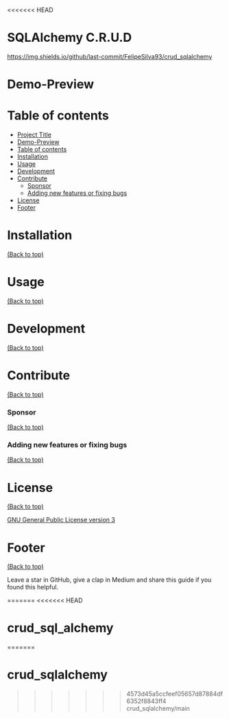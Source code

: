 <<<<<<< HEAD
<!-- Add banner here -->

# SQLAlchemy C.R.U.D

<!-- Add buttons here -->
https://img.shields.io/github/last-commit/FelipeSilva93/crud_sqlalchemy

<!-- Describe your project in brief -->

<!-- The project title should be self explanotory and try not to make it a mouthful. (Although exceptions exist- **awesome-readme-writing-guide-for-open-source-projects** - would have been a cool name)

Add a cover/banner image for your README. **Why?** Because it easily **grabs people's attention** and it **looks cool**(*duh!obviously!*).

The best dimensions for the banner is **1280x650px**. You could also use this for social preview of your repo.

I personally use [**Canva**](https://www.canva.com/) for creating the banner images. All the basic stuff is **free**(*you won't need the pro version in most cases*).

There are endless badges that you could use in your projects. And they do depend on the project. Some of the ones that I commonly use in every projects are given below. 

I use [**Shields IO**](https://shields.io/) for making badges. It is a simple and easy to use tool that you can use for almost all your badge cravings. -->

<!-- Some badges that you could use -->

<!-- ![GitHub release (latest by date including pre-releases)](https://img.shields.io/github/v/release/navendu-pottekkat/awesome-readme?include_prereleases)
: This badge shows the version of the current release.

![GitHub last commit](https://img.shields.io/github/last-commit/navendu-pottekkat/awesome-readme)
: I think it is self-explanatory. This gives people an idea about how the project is being maintained.

![GitHub issues](https://img.shields.io/github/issues-raw/navendu-pottekkat/awesome-readme)
: This is a dynamic badge from [**Shields IO**](https://shields.io/) that tracks issues in your project and gets updated automatically. It gives the user an idea about the issues and they can just click the badge to view the issues.

![GitHub pull requests](https://img.shields.io/github/issues-pr/navendu-pottekkat/awesome-readme)
: This is also a dynamic badge that tracks pull requests. This notifies the maintainers of the project when a new pull request comes.

![GitHub All Releases](https://img.shields.io/github/downloads/navendu-pottekkat/awesome-readme/total): If you are not like me and your project gets a lot of downloads(*I envy you*) then you should have a badge that shows the number of downloads! This lets others know how **Awesome** your project is and is worth contributing to.

![GitHub](https://img.shields.io/github/license/navendu-pottekkat/awesome-readme)
: This shows what kind of open-source license your project uses. This is good idea as it lets people know how they can use your project for themselves.

![Tweet](https://img.shields.io/twitter/url?style=flat-square&logo=twitter&url=https%3A%2F%2Fnavendu.me%2Fnsfw-filter%2Findex.html): This is not essential but it is a cool way to let others know about your project! Clicking this button automatically opens twitter and writes a tweet about your project and link to it. All the user has to do is to click tweet. Isn't that neat? -->

# Demo-Preview

<!-- Add a demo for your project -->

<!-- After you have written about your project, it is a good idea to have a demo/preview(**video/gif/screenshots** are good options) of your project so that people can know what to expect in your project. You could also add the demo in the previous section with the product description.

Here is a random GIF as a placeholder.

![Random GIF](https://media.giphy.com/media/ZVik7pBtu9dNS/giphy.gif) -->

# Table of contents

<!-- After you have introduced your project, it is a good idea to add a **Table of contents** or **TOC** as **cool** people say it. This would make it easier for people to navigate through your README and find exactly what they are looking for.

Here is a sample TOC(*wow! such cool!*) that is actually the TOC for this README. -->

- [Project Title](#project-title)
- [Demo-Preview](#demo-preview)
- [Table of contents](#table-of-contents)
- [Installation](#installation)
- [Usage](#usage)
- [Development](#development)
- [Contribute](#contribute)
    - [Sponsor](#sponsor)
    - [Adding new features or fixing bugs](#adding-new-features-or-fixing-bugs)
- [License](#license)
- [Footer](#footer)

# Installation
[(Back to top)](#table-of-contents)

<!-- *You might have noticed the **Back to top** button(if not, please notice, it's right there!). This is a good idea because it makes your README **easy to navigate.*** 

The first one should be how to install(how to generally use your project or set-up for editing in their machine).

This should give the users a concrete idea with instructions on how they can use your project repo with all the steps.

Following this steps, **they should be able to run this in their device.**

A method I use is after completing the README, I go through the instructions from scratch and check if it is working. -->

<!-- Here is a sample instruction:

To use this project, first clone the repo on your device using the command below:

```git init```

```git clone https://github.com/navendu-pottekkat/nsfw-filter.git``` -->

# Usage
[(Back to top)](#table-of-contents)

<!-- This is optional and it is used to give the user info on how to use the project after installation. This could be added in the Installation section also. -->

# Development
[(Back to top)](#table-of-contents)

<!-- This is the place where you give instructions to developers on how to modify the code.

You could give **instructions in depth** of **how the code works** and how everything is put together.

You could also give specific instructions to how they can setup their development environment.

Ideally, you should keep the README simple. If you need to add more complex explanations, use a wiki. Check out [this wiki](https://github.com/navendu-pottekkat/nsfw-filter/wiki) for inspiration. -->

# Contribute
[(Back to top)](#table-of-contents)

<!-- This is where you can let people know how they can **contribute** to your project. Some of the ways are given below.

Also this shows how you can add subsections within a section. -->

### Sponsor
[(Back to top)](#table-of-contents)

<!-- Your project is gaining traction and it is being used by thousands of people(***with this README there will be even more***). Now it would be a good time to look for people or organisations to sponsor your project. This could be because you are not generating any revenue from your project and you require money for keeping the project alive.

You could add how people can sponsor your project in this section. Add your patreon or GitHub sponsor link here for easy access.

A good idea is to also display the sponsors with their organisation logos or badges to show them your love!(*Someday I will get a sponsor and I can show my love*) -->

### Adding new features or fixing bugs
[(Back to top)](#table-of-contents)

<!-- This is to give people an idea how they can raise issues or feature requests in your projects. 

You could also give guidelines for submitting and issue or a pull request to your project.

Personally and by standard, you should use a [issue template](https://github.com/navendu-pottekkat/nsfw-filter/blob/master/ISSUE_TEMPLATE.md) and a [pull request template](https://github.com/navendu-pottekkat/nsfw-filter/blob/master/PULL_REQ_TEMPLATE.md)(click for examples) so that when a user opens a new issue they could easily format it as per your project guidelines.

You could also add contact details for people to get in touch with you regarding your project. -->

# License
[(Back to top)](#table-of-contents)

<!-- Adding the license to README is a good practice so that people can easily refer to it.

Make sure you have added a LICENSE file in your project folder. **Shortcut:** Click add new file in your root of your repo in GitHub > Set file name to LICENSE > GitHub shows LICENSE templates > Choose the one that best suits your project!

I personally add the name of the license and provide a link to it like below. -->

[GNU General Public License version 3](https://opensource.org/licenses/GPL-3.0)

# Footer
[(Back to top)](#table-of-contents)

<!-- Let's also add a footer because I love footers and also you **can** use this to convey important info.

Let's make it an image because by now you have realised that multimedia in images == cool(*please notice the subtle programming joke). -->

Leave a star in GitHub, give a clap in Medium and share this guide if you found this helpful.

<!-- Add the footer here -->

<!-- ![Footer](https://github.com/navendu-pottekkat/awesome-readme/blob/master/fooooooter.png) -->
=======
<<<<<<< HEAD
# crud_sql_alchemy
=======
# crud_sqlalchemy
>>>>>>> 4573d45a5ccfeef05657d87884df6352f8843ff4
>>>>>>> crud_sqlalchemy/main
